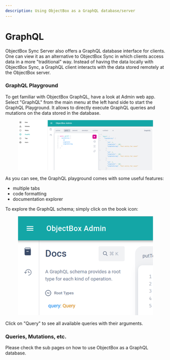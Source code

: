 ```yaml
---
description: Using ObjectBox as a GraphQL database/server
---
```


# GraphQL

ObjectBox Sync Server also offers a GraphQL database interface for clients. One can view it as an alternative to ObjectBox Sync in which clients access data in a more "traditional" way. Instead of having the data locally with ObjectBox Sync, a GraphQL client interacts with the data stored remotely at the ObjectBox server.

### GraphQL Playground

To get familiar with ObjectBox GraphQL, have a look at Admin web app. Select "GraphQL" from the main menu at the left hand side to start the GraphQL Playground. It allows to directly execute GraphQL queries and mutations on the data stored in the database.

<figure><img src="../.gitbook/assets/graphiql.png" alt=""><figcaption></figcaption></figure>

As you can see, the GraphQL playground comes with some useful features:

* multiple tabs
* code formatting
* documentation explorer

To explore the GraphQL schema; simply click on the book icon:

<figure><img src="../.gitbook/assets/graphiql-schema.png" alt=""><figcaption></figcaption></figure>

Click on "Query" to see all available queries with their arguments.

### Queries, Mutations, etc.

Please check the sub pages on how to use ObjectBox as a GraphQL database.
